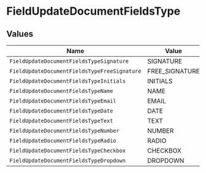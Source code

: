 # FieldUpdateDocumentFieldsType


## Values

| Name                                         | Value                                        |
| -------------------------------------------- | -------------------------------------------- |
| `FieldUpdateDocumentFieldsTypeSignature`     | SIGNATURE                                    |
| `FieldUpdateDocumentFieldsTypeFreeSignature` | FREE_SIGNATURE                               |
| `FieldUpdateDocumentFieldsTypeInitials`      | INITIALS                                     |
| `FieldUpdateDocumentFieldsTypeName`          | NAME                                         |
| `FieldUpdateDocumentFieldsTypeEmail`         | EMAIL                                        |
| `FieldUpdateDocumentFieldsTypeDate`          | DATE                                         |
| `FieldUpdateDocumentFieldsTypeText`          | TEXT                                         |
| `FieldUpdateDocumentFieldsTypeNumber`        | NUMBER                                       |
| `FieldUpdateDocumentFieldsTypeRadio`         | RADIO                                        |
| `FieldUpdateDocumentFieldsTypeCheckbox`      | CHECKBOX                                     |
| `FieldUpdateDocumentFieldsTypeDropdown`      | DROPDOWN                                     |